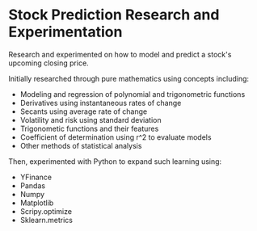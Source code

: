 # Stock Prediction Research and Experimentation
Research and experimented on how to model and predict a stock's upcoming closing price. 

Initially researched through pure mathematics using concepts including:
- Modeling and regression of polynomial and trigonometric functions
- Derivatives using instantaneous rates of change
- Secants using average rate of change
- Volatility and risk using standard deviation
- Trigonometic functions and their features
- Coefficient of determination using r^2 to evaluate models
- Other methods of statistical analysis

Then, experimented with Python to expand such learning using:
- YFinance
- Pandas
- Numpy
- Matplotlib
- Scripy.optimize
- Sklearn.metrics

